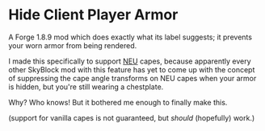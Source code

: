 # Hide Client Player Armor

A Forge 1.8.9 mod which does exactly what its label suggests; it prevents your worn armor from being rendered.

I made this specifically to support [NEU] capes, because apparently every other SkyBlock mod with this feature
has yet to come up with the concept of suppressing the cape angle transforms on NEU capes when your armor
is hidden, but you're still wearing a chestplate.

Why? Who knows! But it bothered me enough to finally make this.

(support for vanilla capes is not guaranteed, but *should* (hopefully) work.)

[NEU]: https://github.com/NotEnoughUpdates/NotEnoughUpdates
